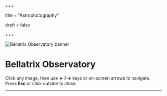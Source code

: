 +++

title = "Astrophotography"

draft = false

+++



![Bellatrix Observatory banner](/img/bellatrix-banner.png)



# Bellatrix Observatory


Click any image, then use **← / →** keys or on-screen arrows to navigate. Press **Esc** or click outside to close.

<div id="astro-gallery" class="gallery"></div>

<script>
  // List your filenames here (only the file names):
  const IMAGES = [
    "hip_106890.jpg",
    "ic_1805.jpg",
    "ic_1848.jpg",
    "m27.jpg",
    "m51.jpg",
    "m81.jpg",
    "m101.jpg",
    "ngc_281.jpg",
    "ngc_6888.jpg",
    "ngc_6960.jpg",
    "ngc_6992.jpg",
    "ngc_7000.jpg",
    "ngc_7380.jpg",
    "ngc_7635.jpg",
    "sh2_101.jpg"
  ];

  // Optional: captions (fallback to filename if missing)
  const CAPTIONS = {
  "hip_106890.png": "HIP 106890 (Fomalhaut) — Distance: ~25 ly — Size: ~1.8 R☉ — An A-type main sequence star with a prominent debris disk, often studied for exoplanet formation.",
  
  "ic_1805.png": "IC 1805 (Heart Nebula) — Distance: ~7,500 ly — Size: ~200 ly — Emission nebula rich in ionized hydrogen, powered by young massive stars in open cluster Melotte 15.",
  
  "ic_1848.png": "IC 1848 (Soul Nebula) — Distance: ~7,500 ly — Size: ~150 ly — Star-forming emission nebula adjacent to the Heart Nebula, containing embedded star clusters.",
  
  "m27.png": "M27 (Dumbbell Nebula) — Distance: ~1,360 ly — Size: ~2.5 ly — A planetary nebula formed by a dying sun-like star shedding its outer layers.",
  
  "m51.png": "M51 (Whirlpool Galaxy) — Distance: ~23 million ly — Size: ~76,000 ly — A grand-design spiral galaxy interacting with its companion NGC 5195, triggering star formation.",
  
  "m81.png": "M81 (Bode’s Galaxy) — Distance: ~12 million ly — Size: ~90,000 ly — A large spiral galaxy with an active galactic nucleus, close neighbor of M82.",
  
  "m101.png": "M101 (Pinwheel Galaxy) — Distance: ~21 million ly — Size: ~170,000 ly — A face-on spiral galaxy with striking spiral arms and intense star formation regions.",
  
  "ngc_281.png": "NGC 281 (Pacman Nebula) — Distance: ~9,200 ly — Size: ~48 ly — Emission nebula featuring dark dust lanes and active star formation.",
  
  "ngc_6888.png": "NGC 6888 (Crescent Nebula) — Distance: ~5,000 ly — Size: ~25 ly — Formed by fast stellar winds from the Wolf–Rayet star WR 136 colliding with earlier ejected material.",
  
  "ngc_6960.png": "NGC 6960 (Western Veil Nebula, Witch’s Broom) — Distance: ~2,400 ly — Size: ~35 ly — Supernova remnant filament in the Veil Nebula complex.",
  
  "ngc_6992.png": "NGC 6992 (Eastern Veil Nebula) — Distance: ~2,400 ly — Size: ~35 ly — Another filamentary arc of the Veil Nebula, remains of a ~20,000-year-old supernova.",
  
  "ngc_7000.png": "NGC 7000 (North America Nebula) — Distance: ~2,590 ly — Size: ~100 ly — Emission nebula shaped like North America, rich in hydrogen-alpha emission.",
  
  "ngc_7380.png": "NGC 7380 (Wizard Nebula) — Distance: ~7,200 ly — Size: ~100 ly — Nebula surrounding an open cluster, shaped by stellar winds and radiation from young stars.",
  
  "ngc_7635.png": "NGC 7635 (Bubble Nebula) — Distance: ~7,100 ly — Size: ~10 ly — Bubble-shaped emission nebula sculpted by the stellar wind of a massive O-type star.",
  
  "sh2_101.png": "Sh2-101 (Tulip Nebula) — Distance: ~6,000 ly — Size: ~70 ly — Emission nebula in Cygnus, bright in hydrogen-alpha, with striking petal-like structure."
};


  const base = "/img/astro/";
  const cont = document.getElementById("astro-gallery");

  // Build thumbnail grid
  IMAGES.forEach((fn, i) => {
    const a = document.createElement("a");
    a.href = base + fn;
    a.dataset.index = i;
    const img = document.createElement("img");
    img.src = base + fn;
    img.alt = CAPTIONS[fn] || fn;
    a.appendChild(img);
    a.addEventListener("click", (e) => { e.preventDefault(); openLightbox(i); });
    cont.appendChild(a);
  });

  // Lightbox elements
  const overlay = document.createElement("div");
  overlay.className = "lb-overlay";
  overlay.innerHTML = `
    <div class="lb-frame">
      <img class="lb-img" src="" alt="">
      <div class="lb-caption"></div>
      <button class="lb-btn lb-prev" aria-label="Previous">❮</button>
      <button class="lb-btn lb-next" aria-label="Next">❯</button>
      <button class="lb-close" aria-label="Close">✕</button>
    </div>`;
  document.body.appendChild(overlay);

  const lbImg = overlay.querySelector(".lb-img");
  const lbCap = overlay.querySelector(".lb-caption");
  const btnPrev = overlay.querySelector(".lb-prev");
  const btnNext = overlay.querySelector(".lb-next");
  const btnClose = overlay.querySelector(".lb-close");
  let idx = 0;

  function show(i) {
    idx = (i + IMAGES.length) % IMAGES.length;
    const fn = IMAGES[idx];
    lbImg.src = base + fn;
    lbImg.alt = CAPTIONS[fn] || fn;
    lbCap.textContent = CAPTIONS[fn] || fn;
  }
  function openLightbox(i) {
    show(i);
    overlay.classList.add("active");
  }
  function closeLightbox() {
    overlay.classList.remove("active");
    lbImg.src = "";
  }

  btnPrev.onclick = () => show(idx - 1);
  btnNext.onclick = () => show(idx + 1);
  btnClose.onclick = closeLightbox;
  overlay.addEventListener("click", (e) => {
    if (e.target === overlay) closeLightbox();
  });
  document.addEventListener("keydown", (e) => {
    if (!overlay.classList.contains("active")) return;
    if (e.key === "Escape") closeLightbox();
    if (e.key === "ArrowLeft") show(idx - 1);
    if (e.key === "ArrowRight") show(idx + 1);
  });
</script>



---



